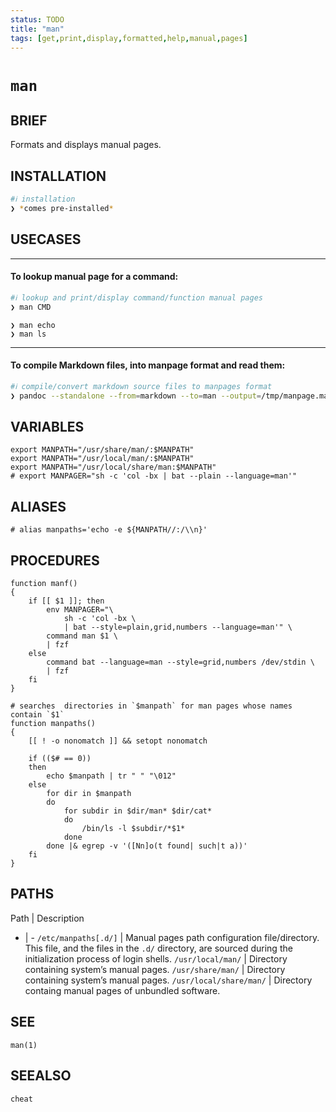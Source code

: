 ```yaml
---
status: TODO
title: "man"
tags: [get,print,display,formatted,help,manual,pages]
---
```


# `man`

## BRIEF

Formats and displays manual pages.

## INSTALLATION


```bash
#ℹ︎ installation
❯ *comes pre-installed*
```


## USECASES

----
#### To lookup manual page for a command:


```bash
#ℹ︎ lookup and print/display command/function manual pages
❯ man CMD
```

    ❯ man echo
    ❯ man ls

----
#### To compile Markdown files, into manpage format and read them:


```bash
#ℹ︎ compile/convert markdown source files to manpages format
❯ pandoc --standalone --from=markdown --to=man --output=/tmp/manpage.man SOURCE && man /tmp/manpage.man
```



## VARIABLES

    export MANPATH="/usr/share/man/:$MANPATH"
    export MANPATH="/usr/local/man/:$MANPATH"
    export MANPATH="/usr/local/share/man:$MANPATH"
    # export MANPAGER="sh -c 'col -bx | bat --plain --language=man'"

## ALIASES

    # alias manpaths='echo -e ${MANPATH//:/\\n}'

## PROCEDURES

    function manf()
    {
        if [[ $1 ]]; then
            env MANPAGER="\
                sh -c 'col -bx \
                | bat --style=plain,grid,numbers --language=man'" \
            command man $1 \
            | fzf
        else
            command bat --language=man --style=grid,numbers /dev/stdin \
            | fzf
        fi
    }

    # searches  directories in `$manpath` for man pages whose names contain `$1`
    function manpaths()
    {
        [[ ! -o nonomatch ]] && setopt nonomatch

        if (($# == 0))
        then
            echo $manpath | tr " " "\012"
        else
            for dir in $manpath
            do
                for subdir in $dir/man* $dir/cat*
                do
                    /bin/ls -l $subdir/*$1*
                done
            done |& egrep -v '([Nn]o(t found| such|t a))'
        fi
    }


## PATHS

Path | Description
- | -
`/etc/manpaths[.d/]` | Manual pages path configuration file/directory. This file, and the files in the `.d/` directory, are sourced during the initialization process of login shells.
`/usr/local/man/` | Directory containing system’s manual pages.
`/usr/share/man/` | Directory containing system’s manual pages.
`/usr/local/share/man/` | Directory containg manual pages of unbundled software.

## SEE

    man(1)

## SEEALSO

    cheat

